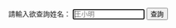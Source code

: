 請輸入欲查詢姓名：
             <input type="str" value="" placeholder="王小明" required size="15" autofocus>
	     <input type="button" value="查詢" onclick="">
			
<script src="/plist.js"></script>
